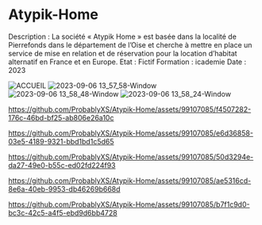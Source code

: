 # Atypik-Home
Description : La société « Atypik Home » est basée dans la localité de Pierrefonds dans le département de l’Oise et cherche à mettre en place un service de mise en relation et de réservation pour la location d’habitat alternatif en France et en Europe.
Etat : Fictif
Formation : icademie
Date : 2023


![ACCUEIL](https://github.com/ProbablyXS/Atypik-Home/assets/99107085/0311bb85-ea40-4041-973f-110d15cd55ae)
![2023-09-06 13_57_58-Window](https://github.com/ProbablyXS/Atypik-Home/assets/99107085/8d839479-535c-4e31-bb82-063be02b02a2)
![2023-09-06 13_58_48-Window](https://github.com/ProbablyXS/Atypik-Home/assets/99107085/6299ca5b-e468-4582-9e06-30381ca69c45)
![2023-09-06 13_58_24-Window](https://github.com/ProbablyXS/Atypik-Home/assets/99107085/17a68cbf-1dbf-4e83-bd5e-5f466552528c)


https://github.com/ProbablyXS/Atypik-Home/assets/99107085/f4507282-176c-46bd-bf25-ab806e26a10c




https://github.com/ProbablyXS/Atypik-Home/assets/99107085/e6d36858-03e5-4189-9321-bbd1bd1c5d65


https://github.com/ProbablyXS/Atypik-Home/assets/99107085/50d3294e-da27-49e0-b55c-ed02fd224f93



https://github.com/ProbablyXS/Atypik-Home/assets/99107085/ae5316cd-8e6a-40eb-9953-db46269b668d


https://github.com/ProbablyXS/Atypik-Home/assets/99107085/b7f1c9d0-bc3c-42c5-a4f5-ebd9d6bb4728


